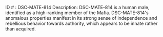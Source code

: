 ID # : DSC-MATE-814
Description: DSC-MATE-814 is a human male, identified as a high-ranking member of the Mafia. DSC-MATE-814's anomalous properties manifest in its strong sense of independence and rebellious behavior towards authority, which appears to be innate rather than acquired.